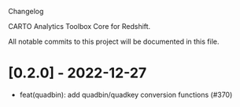  Changelog

CARTO Analytics Toolbox Core for Redshift.

All notable commits to this project will be documented in this file.

# [0.2.0] - 2022-12-27

- feat(quadbin): add quadbin/quadkey conversion functions (#370)
